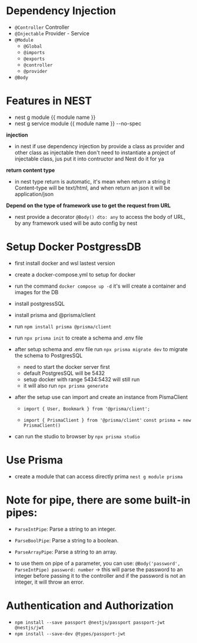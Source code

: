# Dependency Injection

- `@Controller` Controller
- `@Injectable` Provider - Service
- `@Module`
  - `@Global`
  - `@imports`
  - `@exports`
  - `@controller`
  - `@provider`
- `@Body`

# Features in NEST

- nest g module {{ module name }}
- nest g service module {{ module name }} --no-spec

**injection**

- in nest if use dependency injection by provide a class as provider and other class as injectable then don't need to instantiate a project of injectable class, jus put it into contructor and Nest do it for ya

**return content type**

- in nest type return is automatic, it's mean when return a string it Content-type will be text/html, and when return an json it will be application/json

**Depend on the type of framework use to get the request from URL**

- nest provide a decorator `@Body() dto: any` to access the body of URL, by any framework used will be auto config by nest

# Setup Docker PostgressDB

- first install docker and wsl lastest version
- create a docker-compose.yml to setup for docker
- run the command `docker compose up -d` it's will create a container and images for the DB
- install postgressSQL
- install prisma and @prisma/client
- run `npm install prisma @prisma/client`
- run `npx prisma init` to create a schema and .env file
- after setup schema and .env file run `npx prisma migrate dev` to migrate the schema to PostgresSQL
  - need to start the docker server first
  - default PostgresSQL will be 5432
  - setup docker with range 5434:5432 will still run
  - it will also run `npx prisma generate`
- after the setup use can import and create an instance from PismaClient

  - `import { User, Bookmark } from '@prisma/client';`

  - `import { PrismaClient } from '@prisma/client'`
    `const prisma = new PrismaClient()`

- can run the studio to browser by `npx prisma studio`

# Use Prisma

- create a module that can access directly prima `nest g module prisma`

# Note for pipe, there are some built-in pipes:

- `ParseIntPipe`: Parse a string to an integer.
- `ParseBoolPipe`: Parse a string to a boolean.
- `ParseArrayPipe`: Parse a string to an array.

- to use them on pipe of a parameter, you can use:
  `@Body('password', ParseIntPipe) password: number`
  -> this will parse the password to an integer before passing it to the controller
  and if the password is not an integer, it will throw an error.


# Authentication and Authorization
- `npm install --save passport @nestjs/passport passport-jwt @nestjs/jwt`
- `npm install --save-dev @types/passport-jwt`